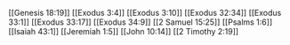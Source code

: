 [[Genesis 18:19]]
[[Exodus 3:4]]
[[Exodus 3:10]]
[[Exodus 32:34]]
[[Exodus 33:1]]
[[Exodus 33:17]]
[[Exodus 34:9]]
[[2 Samuel 15:25]]
[[Psalms 1:6]]
[[Isaiah 43:1]]
[[Jeremiah 1:5]]
[[John 10:14]]
[[2 Timothy 2:19]]
